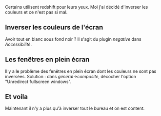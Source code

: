 
Certains utilisent redshift pour leurs yeux. Moi j'ai décidé d'inverser les couleurs et ce n'est pas si mal.

## Inverser les couleurs de l'écran

Avoir tout en blanc sous fond noir ? Il s'agit du plugin *negative* dans *Accessibilité*.

## Les fenêtres en plein écran

Il y a le problème des fenêtres en plein écran dont les couleurs ne sont pas inversées. Solution : dans *général->composite*, décocher l'option "Unredirect fullscreen windows".

## Et voila

Maintenant il n'y a plus qu'à inverser tout le bureau et on est content.


